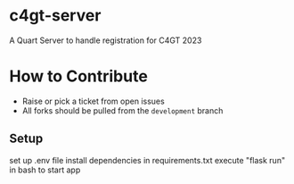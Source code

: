 # c4gt-server
A Quart Server to handle registration for C4GT 2023

# How to Contribute
- Raise or pick a ticket from open issues
- All forks should be pulled from the `development` branch

## Setup
set up .env file
install dependencies in requirements.txt
execute "flask run" in bash to start app
